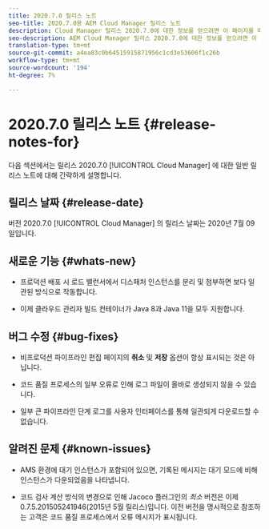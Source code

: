 ```yaml
---
title: 2020.7.0 릴리스 노트
seo-title: 2020.7.0용 AEM Cloud Manager 릴리스 노트
description: Cloud Manager 릴리스 2020.7.0에 대한 정보를 얻으려면 이 페이지를 따르십시오
seo-description: AEM Cloud Manager 릴리스 2020.7.0에 대한 정보를 얻으려면 이 페이지를 따르십시오
translation-type: tm+mt
source-git-commit: a4ea83c0b64515915871956c1cd3e53606f1c26b
workflow-type: tm+mt
source-wordcount: '194'
ht-degree: 7%

---
```


# 2020.7.0 릴리스 노트 {#release-notes-for}

다음 섹션에서는 릴리스 2020.7.0 [!UICONTROL Cloud Manager] 에 대한 일반 릴리스 노트에 대해 간략하게 설명합니다.

## 릴리스 날짜 {#release-date}

버전 2020.7.0 [!UICONTROL Cloud Manager] 의 릴리스 날짜는 2020년 7월 09일입니다.

## 새로운 기능 {#whats-new}

* 프로덕션 배포 시 로드 밸런서에서 디스패처 인스턴스를 분리 및 첨부하면 보다 일관된 방식으로 작동합니다.

* 이제 클라우드 관리자 빌드 컨테이너가 Java 8과 Java 11을 모두 지원합니다.

## 버그 수정 {#bug-fixes}

* 비프로덕션 파이프라인 편집 페이지의 **취소** 및 **저장** 옵션이 항상 표시되는 것은 아닙니다.

* 코드 품질 프로세스의 일부 오류로 인해 로그 파일이 올바로 생성되지 않을 수 있습니다.

* 일부 큰 파이프라인 단계 로그를 사용자 인터페이스를 통해 일관되게 다운로드할 수 없습니다.

## 알려진 문제 {#known-issues}

* AMS 환경에 대기 인스턴스가 포함되어 있으면, 기록된 메시지는 대기 모드에 비해 인스턴스가 다운되었음을 나타냅니다.

* 코드 검사 계산 방식의 변경으로 인해 Jacoco 플러그인의 _최소_ 버전은 이제 0.7.5.201505241946(2015년 5월 릴리스)입니다. 이전 버전을 명시적으로 참조하는 고객은 코드 품질 프로세스에서 오류 메시지가 표시됩니다.
